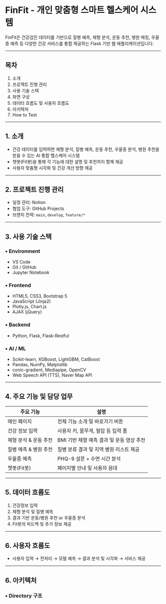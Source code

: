 # FinFit - 개인 맞춤형 스마트 헬스케어 시스템

FinFit은 건강검진 데이터를 기반으로 질병 예측, 체형 분석, 운동 추천, 병원 매칭, 우울증 예측 등 다양한 건강 서비스를 통합 제공하는 Flask 기반 웹 애플리케이션입니다.

---

## 목차
1. 소개  
2. 프로젝트 진행 관리  
3. 사용 기술 스택  
4. 화면 구성  
5. 데이터 흐름도 및 사용자 흐름도  
6. 아키텍처  
7. How to Test  

---

## 1. 소개

- 건강 데이터를 입력하면 체형 분석, 질병 예측, 운동 추천, 우울증 분석, 병원 추천을 받을 수 있는 AI 통합 헬스케어 시스템
- 챗봇(Fit봇)을 통해 각 기능에 대한 설명 및 추천까지 함께 제공
- 사용자 맞춤형 시각화 및 건강 개선 방향 제공

---

## 2. 프로젝트 진행 관리

- 일정 관리: Notion
- 협업 도구: GitHub Projects
- 브랜치 전략: `main`, `develop`, `feature/*`

---

## 3. 사용 기술 스택

### ▪ Environment
- VS Code
- Git / GitHub
- Jupyter Notebook

### ▪ Frontend
- HTML5, CSS3, Bootstrap 5
- JavaScript (Jinja2)
- Plotly.js, Chart.js
- AJAX (jQuery)

### ▪ Backend
- Python, Flask, Flask-Restful

### ▪ AI / ML
- Scikit-learn, XGBoost, LightGBM, CatBoost
- Pandas, NumPy, Matplotlib
- conic-gradient, Mediapipe, OpenCV
- Web Speech API (TTS), Naver Map API

---

## 4. 주요 기능 및 담당 업무

| 주요 기능 | 설명 |
|--------|------|
| 메인 페이지 | 전체 기능 소개 및 바로가기 버튼 |
| 건강 정보 입력 | 사용자 키, 몸무게, 혈압 등 입력 폼 |
| 체형 분석 & 운동 추천 | BMI 기반 체형 예측 결과 및 운동 영상 추천 |
| 질병 예측 & 병원 추천 | 질병 분류 결과 및 지역 병원 리스트 제공 |
| 우울증 예측 | PHQ-9 설문 + 수면 시간 분석 |
| 챗봇(Fit봇) | 페이지별 안내 및 사용자 응대 |

---

## 5. 데이터 흐름도

1. 건강정보 입력  
2. 체형 분석 및 질병 예측  
3. 결과 기반 운동/병원 추천 or 우울증 분석  
4. Fit봇의 피드백 및 추가 정보 제공

---

## 6. 사용자 흐름도

- 사용자 입력 → 전처리 → 모델 예측 → 결과 분석 및 시각화 → 서비스 제공

---

## 6. 아키텍처

### ▪ Directory 구조

